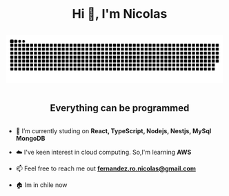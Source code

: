 <!--horizontal divider(gradiant)-->

<!--h1 without bottom border-->
<div id="user-content-toc">
  <ul align="center">
    <summary><h1 style="display: inline-block">Hi 👋, I'm Nicolas
    </h1></summary>
  </ul>
  
</div>


<!--- snake -->
<div align="center">
  <img  src="grid-snake.svg"
       alt="snake" /></a>
</div>


<!--h2 without bottom border-->
<div id="user-content-toc">
  <ul align="center">
    <summary><h2 style="display: inline-block">Everything can be programmed</h2></summary>
  </ul>
</div>


<!--Intro start-->
- 🔭 I’m currently studing on **React, TypeScript, Nodejs, Nestjs, MySql MongoDB**

- ☁️ I've keen interest in cloud computing. So,I'm learning **AWS**

- 📫 Feel free to reach me out **fernandez.ro.nicolas@gmail.com**

- 🏠 Im in chile now
